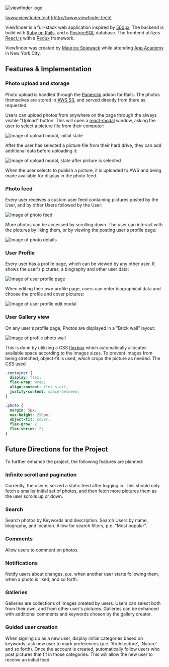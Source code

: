![viewfinder logo](./docs/vf-logo.png)

[www.viewfinder.tech](http://www.viewfinder.tech)

Viewfinder is a full-stack web application inspired by [500px](http://www.500px.com). The backend is build with [Ruby on Rails](http://rubyonrails.org), and a [PostgreSQL](https://www.postgresql.org) database. The frontend utilizes [React.js](https://facebook.github.io/react/) with a [Redux](http://redux.js.org) framework.

Viewfinder was created by [Maurice Spiewack](https://www.linkedin.com/in/mspiew) while attending [App Academy](https://www.appacademy.io) in New York City.

## Features & Implementation

### Photo upload and storage

Photo upload is handled through the [Paperclip](https://github.com/thoughtbot/paperclip) addon for Rails. The photos themselves are stored in [AWS S3](https://aws.amazon.com/s3/), and served directly from there as requested.

Users can upload photos from anywhere on the page through the always visible "Upload" button. This will open a [react-modal](https://github.com/reactjs/react-modal) window, asking the user to select a picture file from their computer:

![Image of upload modal, initial state](./docs/wireframes/examples/upload_modal_1.png)

After the user has selected a picture file from their hard drive, they can add additional data before uploading it:

![Image of upload modal, state after picture is selected](./docs/wireframes/examples/upload_modal_2.png)

When the user selects to publish a picture, it is uploaded to AWS and being made available for display in the photo feed.

### Photo feed

Every user receives a custom user feed containing pictures posted by the User, and by other Users followed by the User:

![Image of photo feed](./docs/wireframes/examples/feed.png)

More photos can be accessed by scrolling down. The user can interact with the pictures by liking them, or by viewing the posting user's profile page:

![Image of photo details](./docs/wireframes/examples/photo_details.png)

### User Profile

Every user has a profile page, which can be viewed by any other user. It shows the user's pictures, a biography and other user data:

![Image of user profile page](./docs/wireframes/examples/user_profile.png)

When editing their own profile page, users can enter biographical data and choose the profile and cover pictures:

![Image of user profile edit modal](./docs/wireframes/examples/user_profile_edit.png)

### User Gallery view

On any user's profile page, Photos are displayed in a "Brick wall" layout:

![Image of profile photo wall](./docs/wireframes/examples/profile_photo_wall.png)

This is done by utilizing a CSS [flexbox](https://www.w3.org/TR/css-flexbox-1/) which automatically allocates available space according to the images sizes. To prevent images from being stretched, object-fit is used, which crops the picture as needed. The CSS used

```css
.container {
  display: flex;
  flex-wrap: wrap;
  align-content: flex-start;
  justify-content: space-between;
}

.photo {
  margin: 5px;
  max-height: 250px;
  object-fit: cover;
  flex-grow: 2;
  flex-shrink: 2;
}
```

## Future Directions for the Project

To further enhance the project, the following features are planned:

### Infinite scroll and pagination

Currently, the user is served a static feed after logging in. This should only fetch a smaller initial set of photos, and then fetch more pictures them as the user scrolls up or down.

### Search

Search photos by Keywords and description. Search Users by name, biography, and location. Allow for search filters, p.e. "Most popular".

### Comments

Allow users to comment on photos.

### Notifications

Notify users about changes, p.e. when another user starts following them, when a photo is liked, and so forth.

### Galleries

Galleries are collections of images created by users. Users can select both from their own, and from other user's pictures. Galleries can be enhanced with additional comments and keywords chosen by the gallery creator.

### Guided user creation

When signing up as a new user, display initial categories based on keywords; ask new user to mark preferences (p.e. 'Architecture', 'Nature' and so forth). Once the account is created, automatically follow users who post pictures that fit in those categories. This will allow the new user to receive an initial feed.
